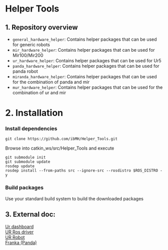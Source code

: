 # Helper Tools
## 1. Repository overview
* `general_hardware_helper`: Contains helper packages that can be used for generic robots
* `mir_hardware_helper`: Contains helper packages that can be used for Mir100/Mir200
* `ur_hardware_helper`: Contains helper packages that can be used for Ur5
* `panda_hardware_helper`: Contains helper packages that can be used for panda robot
* `miranda_hardware_helper`: Contains helper packages that can be used for the combination of panda and mir
* `mur_hardware_helper`: Contains helper packages that can be used for the combination of ur and mir

# 2. Installation
### Install dependencies
```
git clone https://github.com/ibMH/Helper_Tools.git
```
Browse into catkin_ws/src/Helper_Tools and execute
```
git submodule init
git submodule update
rosdep update
rosdep install --from-paths src --ignore-src --rosdistro $ROS_DISTRO -y
```
### Build packages
Use your standard build system to build the downloaded packages

## 3. External doc:
[Ur dashboard](https://s3-eu-west-1.amazonaws.com/ur-support-site/15690/Dashboard_Server_CB-Series.pdf)  
[UR Ros driver](https://github.com/UniversalRobots/Universal_Robots_ROS_Driver/tree/64ab483b550a1c079c70162d2d3c2eb21ecde76e)  
[UR Robot](https://github.com/fmauch/universal_robot/tree/3ebf8070ad0869c264fc3df9185fe1865773b2b4)  
[Franka (Panda)](https://frankaemika.github.io/docs/index.html)  
